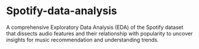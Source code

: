 # Spotify-data-analysis
A comprehensive Exploratory Data Analysis (EDA) of the Spotify dataset that dissects audio features and their relationship with popularity to uncover insights for music recommendation and understanding trends.
